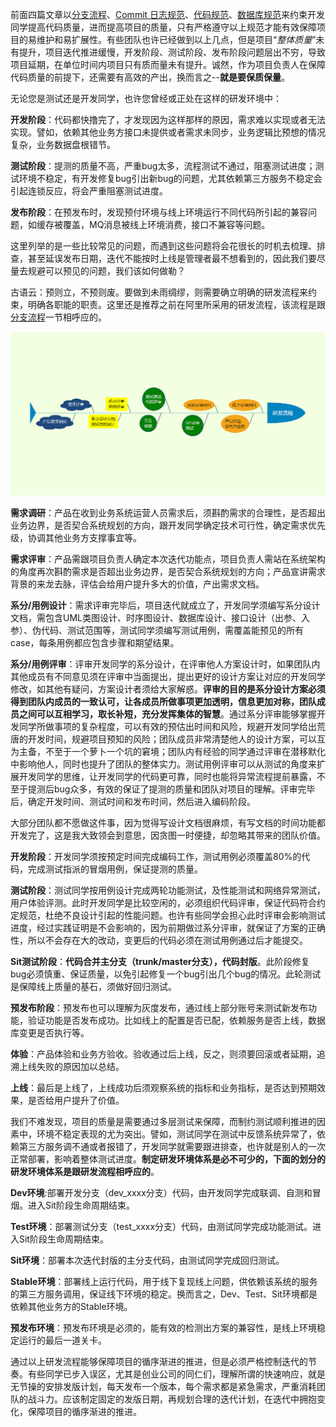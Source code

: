 前面四篇文章以[分支流程](https://github.com/longtian2/cc3/blob/master/buildTeam/%E5%88%86%E6%94%AF%E6%B5%81%E7%A8%8B.md "分支流程")、[Commit 日志规范](https://github.com/longtian2/cc3/blob/master/buildTeam/Commit%20%E6%97%A5%E5%BF%97%E8%A7%84%E8%8C%83.md "Commit 日志规范")、[代码规范](https://github.com/longtian2/cc3/blob/master/buildTeam/%E4%BB%A3%E7%A0%81%E8%A7%84%E8%8C%83.md "代码规范")、[数据库规范](https://github.com/longtian2/cc3/blob/master/buildTeam/%E6%95%B0%E6%8D%AE%E5%BA%93%E8%A7%84%E8%8C%83.md "数据库规范")来约束开发同学提高代码质量，进而提高项目的质量，只有严格遵守以上规范才能有效保障项目的易维护和易扩展性。有些团队也许已经做到以上几点，但是项目“*整体质量*”未有提升，项目迭代推进缓慢，开发阶段、测试阶段、发布阶段问题层出不穷，导致项目延期，在单位时间内项目只有质而量未有提升。诚然，作为项目负责人在保障代码质量的前提下，还需要有高效的产出，换而言之--**就是要保质保量**。

无论您是测试还是开发同学，也许您曾经或正处在这样的研发环境中：

**开发阶段**：代码都快撸完了，才发现因为这样那样的原因，需求难以实现或者无法实现。譬如，依赖其他业务方接口未提供或者需求未同步，业务逻辑比预想的情况复杂，业务数据盘根错节。

**测试阶段**：提测的质量不高，严重bug太多，流程测试不通过，阻塞测试进度；测试环境不稳定，有开发修复bug引出新bug的问题，尤其依赖第三方服务不稳定会引起连锁反应，将会严重阻塞测试进度。

**发布阶段**：在预发布时，发现预付环境与线上环境运行不同代码所引起的兼容问题，如缓存被覆盖，MQ消息被线上环境消费，接口不兼容等问题。

这里列举的是一些比较常见的问题，而遇到这些问题将会花很长的时机去梳理、排查，甚至延误发布日期，迭代不能按时上线是管理者最不想看到的，因此我们要尽量去规避可以预见的问题，我们该如何做勒？

古语云：预则立，不预则废。要做到未雨绸缪，则需要确立明确的研发流程来约束，明确各职能的职责。这里还是推荐之前在阿里所采用的研发流程，该流程是跟[分支流程](https://github.com/longtian2/cc3/blob/master/buildTeam/%E5%88%86%E6%94%AF%E6%B5%81%E7%A8%8B.md "分支流程")一节相呼应的。

![研发流程](https://github.com/longtian2/cc3/blob/master/images/dev_bpm.png)

**需求调研**：产品在收到业务系统运营人员需求后，须斟酌需求的合理性，是否超出业务边界，是否契合系统规划的方向，跟开发同学确定技术可行性，确定需求优先级，协调其他业务方支撑事宜等。

**需求评审**：产品需跟项目负责人确定本次迭代功能点，项目负责人需站在系统架构的角度再次斟酌需求是否超出业务边界，是否契合系统规划的方向；产品宣讲需求背景的来龙去脉，评估会给用户提升多大的价值，产出需求文档。

**系分/用例设计**：需求评审完毕后，项目迭代就成立了，开发同学须编写系分设计文档，需包含UML类图设计、时序图设计、数据库设计、接口设计（出参、入参）、伪代码、测试范围等，测试同学须编写测试用例，需覆盖能预见的所有case，每条用例都应包含步骤和期望结果。

**系分/用例评审**：评审开发同学的系分设计，在评审他人方案设计时，如果团队内其他成员有不同意见须在评审中当面提出，提出更好的设计方案让对应的开发同学修改，如其他有疑问，方案设计者须给大家解惑。**评审的目的是系分设计方案必须得到团队内成员的一致认可，让各成员所做事项更加透明，信息更加对称，团队成员之间可以互相学习，取长补短，充分发挥集体的智慧**。通过系分评审能够掌握开发同学所做事项的复杂程度，可以有效的预估出时间和风险，规避开发同学给出荒唐的开发时间，规避项目预知的风险；团队成员非常清楚他人的设计方案，可以互为主备，不至于一个萝卜一个坑的窘境；团队内有经验的同学通过评审在潜移默化中影响他人，同时也提升了团队的整体实力。测试用例评审可以从测试的角度来扩展开发同学的思维，让开发同学的代码更可靠，同时也能将异常流程提前暴露，不至于提测后bug众多，有效的保证了提测的质量和团队对项目的理解。评审完毕后，确定开发时间、测试时间和发布时间，然后进入编码阶段。

大部分团队都不愿做这件事，因为觉得写设计文档很麻烦，有写文档的时间功能都开发完了，这是我大致领会到意思，因贪图一时便捷，却忽略其带来的团队价值。

**开发阶段**：开发同学须按预定时间完成编码工作，测试用例必须覆盖80%的代码，完成测试指派的冒烟用例，保证提测的质量。

**测试阶段**：测试同学按用例设计完成两轮功能测试，及性能测试和网络异常测试，用户体验评测。此时开发同学是比较空闲的，必须组织代码评审，保证代码符合约定规范，杜绝不良设计引起的性能问题。也许有些同学会担心此时评审会影响测试进度，经过实践证明是不会影响的，因为前期做过系分评审，就保证了方案的正确性，所以不会存在大的改动，变更后的代码必须在测试用例通过后才能提交。

**Sit测试阶段**：**代码合并主分支（trunk/master分支），代码封版**。此阶段修复bug必须慎重、保证质量，以免引起修复一个bug引出几个bug的情况。此轮测试是保障线上质量的基石，须做好回归测试。

**预发布阶段**：预发布也可以理解为灰度发布，通过线上部分账号来测试新发布功能，验证功能是否发布成功。比如线上的配置是否已配，依赖服务是否上线，数据库变更是否执行等。

**体验**：产品体验和业务方验收。验收通过后上线，反之，则须要回滚或者延期，追溯上线失败的原因加以总结。

**上线**：最后是上线了，上线成功后须观察系统的指标和业务指标，是否达到预期效果，是否给用户提升了价值。

我们不难发现，项目的质量是需要通过多层测试来保障，而制约测试顺利推进的因素中，环境不稳定表现的尤为突出。譬如，测试同学在测试中反馈系统异常了，依赖第三方服务调不通或者报错了，开发同学就需要跟进排查，也许就是别人的一次正常部署，影响着整体测试进度。**制定研发环境体系是必不可少的，下面的划分的研发环境体系是跟研发流程相呼应的**。

**Dev环境**:部署开发分支（dev_xxxx分支）代码，由开发同学完成联调、自测和冒烟。进入Sit阶段生命周期结束。

**Test环境**：部署测试分支（test_xxxx分支）代码，由测试同学完成功能测试。进入Sit阶段生命周期结束。

**Sit环境**：部署本次迭代封版的主分支代码，由测试同学完成回归测试。

**Stable环境**：部署线上运行代码，用于线下复现线上问题，供依赖该系统的服务的第三方服务调用，保证线下环境的稳定。换而言之，Dev、Test、Sit环境都是依赖其他业务方的Stable环境。

**预发布环境**：预发布环境是必须的，能有效的检测出方案的兼容性，是线上环境稳定运行的最后一道关卡。

通过以上研发流程能够保障项目的循序渐进的推进，但是必须严格控制迭代的节奏。有些同学已步入误区，尤其是创业公司的同仁们，理解所谓的快速响应，就是无节操的安排发版计划，每天发布一个版本，每个需求都是紧急需求，严重消耗团队的战斗力。应该制定固定的发版日期，再规划合理的迭代计划，在迭代中拥抱变化，保障项目的循序渐进的推进。

